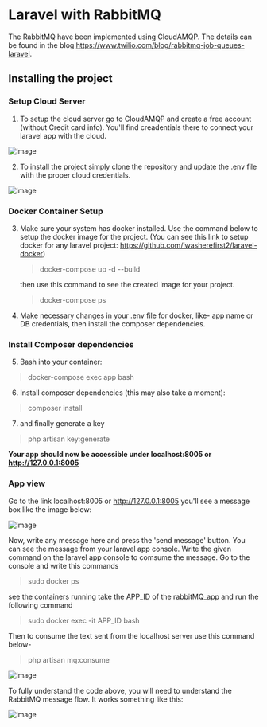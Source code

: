 # Laravel with RabbitMQ

The RabbitMQ have been implemented using CloudAMQP. The details can be found in the blog https://www.twilio.com/blog/rabbitmq-job-queues-laravel.

## Installing the project
### Setup Cloud Server
1. To setup the cloud server go to CloudAMQP and create a free account (without Credit card info). You'll find creadentials there to connect your laravel app with the cloud.
   
![image](https://github.com/sinthy08/laravel_rabbitMQ/assets/40598386/c62c3138-5074-4ed6-8ab6-c1ab2977ea28)

2. To install the project simply clone the repository and update the .env file with the proper cloud credentials.
   
![image](https://github.com/sinthy08/laravel_rabbitMQ/assets/40598386/4c8e6ffb-25c4-490a-862f-e2afb7c04f23)


### Docker Container Setup
3. Make sure your system has docker installed. Use the command below to setup the docker image for the project. (You can see this link to setup docker for any laravel project: https://github.com/iwasherefirst2/laravel-docker)
   > docker-compose up -d --build
   
   then use this command to see the created image for your project.

   > docker-compose ps

4. Make necessary changes in your .env file for docker, like- app name or DB credentials, then install the composer dependencies.

   
### Install Composer dependencies

5. Bash into your container:

> docker-compose exec app bash

6. Install composer dependencies (this may also take a moment):

> composer install

7. and finally generate a key

> php artisan key:generate

<b> Your app should now be accessible under localhost:8005 or http://127.0.0.1:8005 </b>

### App view
Go to the link localhost:8005 or http://127.0.0.1:8005 you'll see a message box like the image below:

![image](https://github.com/sinthy08/laravel_rabbitMQ/assets/40598386/b76e4b75-4caa-4583-b081-227f88273e7f)

Now, write any message here and press the 'send message' button. You can see the message from your laravel app console. Write the given command on the laravel app console to comsume the message.
Go to the console and write this commands
> sudo docker ps

see the containers running take the APP_ID of the rabbitMQ_app and run the following command

> sudo docker exec -it APP_ID bash

Then to consume the text sent from the localhost server use this command below-

> php artisan mq:consume

![image](https://github.com/sinthy08/laravel_rabbitMQ/assets/40598386/ec45b2ff-54e6-4ca1-98d1-a092996131fd)

To fully understand the code above, you will need to understand the RabbitMQ message flow. It works something like this:

![image](https://github.com/sinthy08/laravel_rabbitMQ/assets/40598386/8dca35d9-e7f7-49e9-92c9-66d25eb9b48b)
